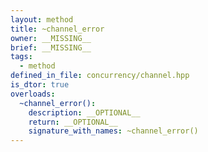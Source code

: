 ```yaml
---
layout: method
title: ~channel_error
owner: __MISSING__
brief: __MISSING__
tags:
  - method
defined_in_file: concurrency/channel.hpp
is_dtor: true
overloads:
  ~channel_error():
    description: __OPTIONAL__
    return: __OPTIONAL__
    signature_with_names: ~channel_error()
---
```

